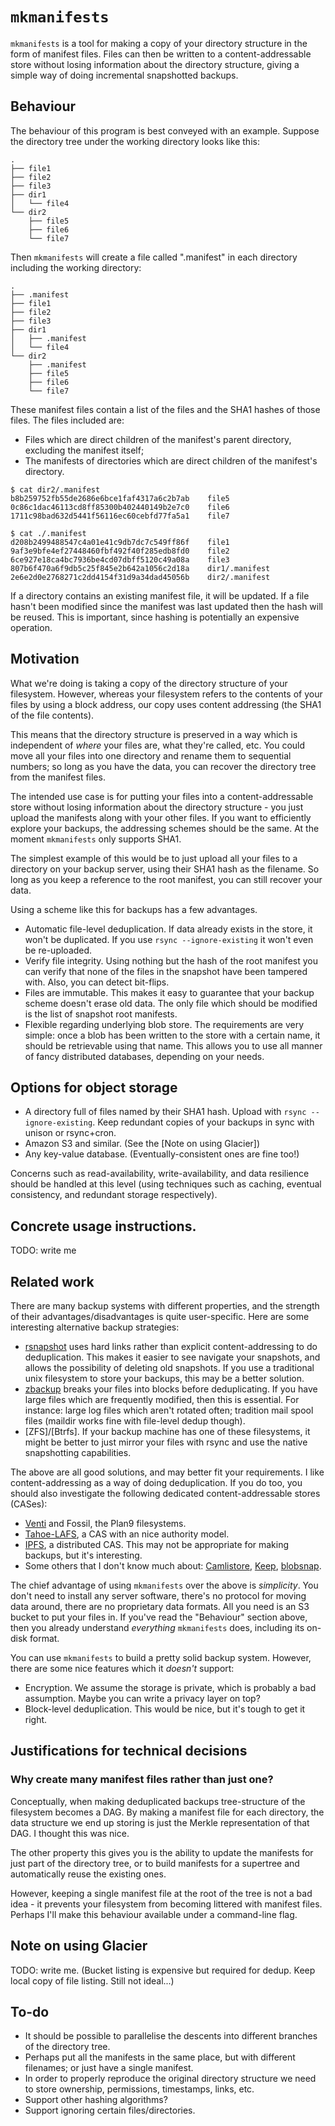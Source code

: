 # `mkmanifests`

`mkmanifests` is a tool for making a copy of your directory structure in the
form of manifest files. Files can then be written to a content-addressable
store without losing information about the directory structure, giving a simple
way of doing incremental snapshotted backups.

## Behaviour

The behaviour of this program is best conveyed with an example. Suppose the
directory tree under the working directory looks like this:

```
.
├── file1
├── file2
├── file3
├── dir1
│   └── file4
└── dir2
    ├── file5
    ├── file6
    └── file7
```

Then `mkmanifests` will create a file called ".manifest" in each directory
including the working directory:

```
.
├── .manifest
├── file1
├── file2
├── file3
├── dir1
│   ├── .manifest
│   └── file4
└── dir2
    ├── .manifest
    ├── file5
    ├── file6
    └── file7
```

These manifest files contain a list of the files and the SHA1 hashes of those
files. The files included are:

- Files which are direct children of the manifest's parent directory, excluding
  the manifest itself;
- The manifests of directories which are direct children of the manifest's
  directory.

```
$ cat dir2/.manifest
b8b259752fb55de2686e6bce1faf4317a6c2b7ab	file5
0c86c1dac46113cd8ff85300b402440149b2e7c0	file6
1711c98bad632d5441f56116ec60cebfd77fa5a1	file7
```

```
$ cat ./.manifest
d208b2499488547c4a01e41c9db7dc7c549ff86f	file1
9af3e9bfe4ef27448460fbf492f40f285edb8fd0	file2
6ce927e18ca4bc7936be4cd07dbff5120c49a08a	file3
807b6f470a6f9db5c25f845e2b642a1056c2d18a	dir1/.manifest
2e6e2d0e2768271c2dd4154f31d9a34dad45056b	dir2/.manifest
```

If a directory contains an existing manifest file, it will be updated. If a
file hasn't been modified since the manifest was last updated then the hash
will be reused. This is important, since hashing is potentially an expensive
operation.

## Motivation

What we're doing is taking a copy of the directory structure of your
filesystem. However, whereas your filesystem refers to the contents of your
files by using a block address, our copy uses content addressing (the SHA1 of
the file contents).

This means that the directory structure is preserved in a way which is
independent of *where* your files are, what they're called, etc. You could move
all your files into one directory and rename them to sequential numbers; so
long as you have the data, you can recover the directory tree from the manifest
files.

The intended use case is for putting your files into a content-addressable
store without losing information about the directory structure - you just
upload the manifests along with your other files. If you want to efficiently
explore your backups, the addressing schemes should be the same. At the moment
`mkmanifests` only supports SHA1.

The simplest example of this would be to just upload all your files to a
directory on your backup server, using their SHA1 hash as the filename. So long
as you keep a reference to the root manifest, you can still recover your data.

Using a scheme like this for backups has a few advantages.

- Automatic file-level deduplication. If data already exists in the store, it
  won't be duplicated. If you use `rsync --ignore-existing` it won't even be
  re-uploaded.
- Verify file integrity. Using nothing but the hash of the root manifest you
  can verify that none of the files in the snapshot have been tampered with.
  Also, you can detect bit-flips.
- Files are immutable. This makes it easy to guarantee that your backup scheme
  doesn't erase old data. The only file which should be modified is the list of
  snapshot root manifests.
- Flexible regarding underlying blob store. The requirements are very simple:
  once a blob has been written to the store with a certain name, it should be
  retrievable using that name. This allows you to use all manner of fancy
  distributed databases, depending on your needs.

## Options for object storage

- A directory full of files named by their SHA1 hash. Upload with `rsync
  --ignore-existing`. Keep redundant copies of your backups in sync with unison
  or rsync+cron.
- Amazon S3 and similar. (See the [Note on using Glacier])
- Any key-value database. (Eventually-consistent ones are fine too!)

Concerns such as read-availability, write-availability, and data resilience
should be handled at this level (using techniques such as caching, eventual
consistency, and redundant storage respectively).

## Concrete usage instructions.

TODO: write me

<!--
1. Run `mkmanifests` from eg. your home directory.
2. Run `cat $(find . -name .manifest)` to get the hashes and filenames of all
   files. Use `rsync --ignore-existing` to transfer everything to your backup
   server. Unchanged files will not be re-uploaded.
3. Finally, upload the root manifest, using `sha1sum` to get its name. Remember
   to add its hash to a file listing your snapshots.

nice/ionice

-->

## Related work

There are many backup systems with different properties, and the strength of
their advantages/disadvantages is quite user-specific. Here are some
interesting alternative backup strategies:

- [rsnapshot] uses hard links rather than explicit content-addressing to do
  deduplication. This makes it easier to see navigate your snapshots, and
  allows the possibility of deleting old snapshots. If you use a traditional
  unix filesystem to store your backups, this may be a better solution.
- [zbackup] breaks your files into blocks before deduplicating. If you have
  large files which are frequently modified, then this is essential. For
  instance: large log files which aren't rotated often; tradition mail spool
  files (maildir works fine with file-level dedup though).
- [ZFS]/[Btrfs]. If your backup machine has one of these filesystems, it might
  be better to just mirror your files with rsync and use the native
  snapshotting capabilities.

[rsnapshot]: http://rsnapshot.org/
[zbackup]: http://zbackup.org/

The above are all good solutions, and may better fit your requirements. I like
content-addressing as a way of doing deduplication. If you do too, you should
also investigate the following dedicated content-addressable stores (CASes):

- [Venti] and Fossil, the Plan9 filesystems.
- [Tahoe-LAFS], a CAS with an nice authority model.
- [IPFS], a distributed CAS. This may not be appropriate for making backups,
  but it's interesting.
- Some others that I don't know much about: [Camlistore], [Keep], [blobsnap].

[Venti]: http://doc.cat-v.org/plan_9/4th_edition/papers/venti/
[IPFS]: http://ipfs.io/
[Tahoe-LAFS]: https://www.tahoe-lafs.org/trac/tahoe-lafs
[Camlistore]: https://camlistore.org/
[Keep]: https://arvados.org/projects/arvados/wiki/Keep
[blobsnap]: https://github.com/tsileo/blobsnap

The chief advantage of using `mkmanifests` over the above is *simplicity*. You
don't need to install any server software, there's no protocol for moving data
around, there are no proprietary data formats. All you need is an S3 bucket to
put your files in. If you've read the "Behaviour" section above, then you
already understand *everything* `mkmanifests` does, including its on-disk
format.

You can use `mkmanifests` to build a pretty solid backup system. However, there
are some nice features which it *doesn't* support:

- Encryption. We assume the storage is private, which is probably a bad
  assumption. Maybe you can write a privacy layer on top?
- Block-level deduplication. This would be nice, but it's tough to get it
  right.

## Justifications for technical decisions

### Why create many manifest files rather than just one?

Conceptually, when making deduplicated backups tree-structure of the filesystem
becomes a DAG. By making a manifest file for each directory, the data structure
we end up storing is just the Merkle representation of that DAG. I thought this
was nice.

The other property this gives you is the ability to update the manifests for
just part of the directory tree, or to build manifests for a supertree and
automatically reuse the existing ones.

However, keeping a single manifest file at the root of the tree is not a bad
idea - it prevents your filesystem from becoming littered with manifest files.
Perhaps I'll make this behaviour available under a command-line flag.

## Note on using Glacier

TODO: write me. (Bucket listing is expensive but required for dedup. Keep local
copy of file listing. Still not ideal...)

## To-do

- It should be possible to parallelise the descents into different branches of
  the directory tree.
- Perhaps put all the manifests in the same place, but with different
  filenames; or just have a single manifest.
- In order to properly reproduce the original directory structure we need to
  store ownership, permissions, timestamps, links, etc.
- Support other hashing algorithms?
- Support ignoring certain files/directories.
